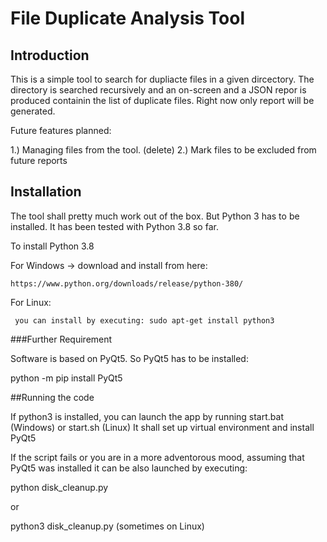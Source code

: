 # File Duplicate Analysis Tool

## Introduction

This is a simple tool to search for dupliacte files in a given dircectory. The directory is searched recursively and an on-screen and a JSON repor is produced containin the list of duplicate files. Right now only report will be generated.

Future features planned:

1.) Managing files from the tool. (delete)
2.) Mark files to be excluded from future reports

## Installation

The tool shall pretty much work out of the box. But Python 3 has to be installed. It has been tested with Python 3.8 so far.

To install Python 3.8

For Windows -> download and install from here:

    https://www.python.org/downloads/release/python-380/

For Linux:

     you can install by executing: sudo apt-get install python3

###Further Requirement

Software is based on PyQt5. So PyQt5 has to be installed:

python -m pip install PyQt5

##Running the code

If python3 is installed, you can launch the app by running start.bat (Windows) or start.sh (Linux) It shall set up virtual environment and install PyQt5

If the script fails or you are in a more adventorous mood, assuming that PyQt5 was installed it can be also launched by executing:

python disk_cleanup.py

or

python3 disk_cleanup.py (sometimes on Linux)
